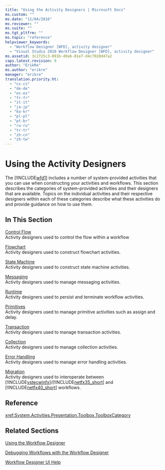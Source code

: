 ```yaml
---
title: "Using the Activity Designers | Microsoft Docs"
ms.custom: ""
ms.date: "11/04/2016"
ms.reviewer: ""
ms.suite: ""
ms.tgt_pltfrm: ""
ms.topic: "reference"
helpviewer_keywords: 
  - "Workflow Designer [WFD], activity designer"
  - "Visual Studio 2010 Workflow Designer [WFD], activity designer"
ms.assetid: 3c2725c3-091b-49ab-81e7-d4c7028d47a2
caps.latest.revision: 9
author: "ErikRe"
ms.author: "erikre"
manager: "erikre"
translation.priority.ht: 
  - "cs-cz"
  - "de-de"
  - "es-es"
  - "fr-fr"
  - "it-it"
  - "ja-jp"
  - "ko-kr"
  - "pl-pl"
  - "pt-br"
  - "ru-ru"
  - "tr-tr"
  - "zh-cn"
  - "zh-tw"
---
```

# Using the Activity Designers
The [!INCLUDE[wfd1](../workflow-designer/includes/wfd1_md.md)] includes a number of system-provided activities that you can use when constructing your activities and workflows. This section describes the categories of system-provided activities and their designers that are available. Topics on the individual activities and their respective designers within each of these categories describe what these activities do and provide guidance on how to use them.  
  
## In This Section  
 [Control Flow](../workflow-designer/control-flow-activity-designers.md)  
 Activity designers used to control the flow within a workflow  
  
 [Flowchart](../workflow-designer/flowchart-activity-designers.md)  
 Activity designers used to construct flowchart activities.  
  
 [State Machine](../workflow-designer/state-machine-activity-designers.md)  
 Activity designers used to construct state machine activities.  
  
 [Messaging](../workflow-designer/messaging-activity-designers.md)  
 Activity designers used to manage messaging activities.  
  
 [Runtime](../workflow-designer/runtime-activity-designers.md)  
 Activity designers used to persist and terminate workflow activities.  
  
 [Primitives](../workflow-designer/primitives-activity-designers.md)  
 Activity designers used to manage primitive activities such as assign and delay.  
  
 [Transaction](../workflow-designer/transaction-activity-designers.md)  
 Activity designers used to manage transaction activities.  
  
 [Collection](../workflow-designer/collection-activity-designers.md)  
 Activity designers used to manage collection activities.  
  
 [Error Handling](../workflow-designer/error-handling-activity-designers.md)  
 Activity designers used to manage error handling activities.  
  
 [Migration](../workflow-designer/migration-activity-designers.md)  
 Activity designers used to interoperate between [!INCLUDE[vstecwinfx](../workflow-designer/includes/vstecwinfx_md.md)]/[!INCLUDE[netfx35_short](../workflow-designer/includes/netfx35_short_md.md)] and [!INCLUDE[netfx40_short](../workflow-designer/includes/netfx40_short_md.md)] workflows.  
  
## Reference  
 <xref:System.Activities.Presentation.Toolbox.ToolboxCategory>  
  
## Related Sections  
 [Using the Workflow Designer](../workflow-designer/using-the-workflow-designer.md)  
  
 [Debugging Workflows with the Workflow Designer](../workflow-designer/debugging-workflows-with-the-workflow-designer.md)  
  
 [Workflow Designer UI Help](../workflow-designer/workflow-designer-ui-help.md)